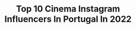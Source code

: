 ---
title: Top 10 Cinema Instagram Influencers In Portugal In 2022
description: >-
  Find top cinema Instagram influencers in Portugal in 2022. Most popular hashtags: #pub #photography #cinema #nature.
platform: Instagram
hits: 29
text_top: Identify the top-rated Instagram accounts on inBeat.
text_bottom: Our platform holds 29 Instagram influencers like this in Portugal for you to work with.
profiles:
  - username: "iljakochan"
    fullname: >-
      ILJA KOCHAN
    bio: >-
      𝗥𝗜𝗦𝗘 𝗔𝗡𝗗 𝗦𝗛𝗜𝗡𝗘. Dɪʀᴇᴄᴛᴏʀ @weareriseandshine Cʀᴇᴀᴛɪᴠᴇ ᴘʀᴏᴅᴜᴄᴛɪᴏɴ ᴄᴏᴍᴘᴀɴʏ ᴡɪᴛʜ ʟᴏᴠᴇ ғᴏʀ ʜɪɢʜ﹣ϙᴜᴀʟɪᴛʏ ᴠɪᴅᴇᴏ ᴄᴏɴᴛᴇɴᴛ Yᴏᴜᴛᴜʙᴇ ﹠ Wᴇʙsɪᴛᴇ ↴
    location: "Portugal"
    followers: 33842
    engagement: 128
    commentsToLikes: 0.036773
    id: ck139fca4l0mb0i19qa33nakm
    verified: false
    hashtags: "#film, #mensfashion, #ocean, #bestcasualoutfit"
  - username: "anka_zhuravleva_arts"
    fullname: >-
      ⠀⠀⠀⠀⠀⠀⠀⠀⠀⠀⠀⠀⠀⠀⠀Anka Zhuravleva
    bio: >-
      Fine-art, portrait photography. Online course for surreal photography
    location: "Portugal"
    followers: 174872
    engagement: 224
    commentsToLikes: 0.010367
    id: ck0w4y3iv0z840i197nwmd0ff
    verified: false
    hashtags: "#cinesomnia, #realismag, #apricotmagazine, #cinematicphotography"
  - username: "albanojeronimooficial"
    fullname: >-
      ALBANO JERÓNIMO
    bio: >-
      Actor | Director| TN21 🇵🇹🇺🇸🇫🇷🇬🇷🇩🇪🇪🇸🇧🇷 🇬🇧info@subtitletalent.com 🇵🇹 cecilia.mateus.actores@gmail.com
    location: "Portugal"
    followers: 112504
    engagement: 481
    commentsToLikes: 0.024562
    id: ck13ci19b0g4r0i19agog9xpz
    verified: true
    hashtags: "#portugueseactor, #cinema, #paulobranco, #actor"
  - username: "tiagoaldeia.oficial"
    fullname: >-
      Tiago Aldeia
    bio: >-
      Actor & traveller
    location: "Portugal"
    followers: 136561
    engagement: 465
    commentsToLikes: 0.046384
    id: ck0tybkaymaxy0i19q7jny64k
    verified: true
    hashtags: "#nazare, #actors, #sic, #velvetcreators"
  - username: "martimpaulino"
    fullname: >-
      Martim Paulino
    bio: >-
      Surfer sponsor by • VISSLA • Polen Surfboards • Globe • Futures Fins • 📥 martim.paulino@gmail.com
    location: "Portugal"
    followers: 11093
    engagement: 1603
    commentsToLikes: 0.057795
    id: ckap7kq8vkhn00i78ipmtva2t
    verified: false
    hashtags: "#surfporn, #nature, #polensurfboards, #life"
  - username: "jucsilva"
    fullname: >-
      Ju | Joana Silva
    bio: >-
      〰️ Founder @littleelf.pt 〰️ Mom of a 👶🏻 and a 🐶 〰️ 1987 | PT | 👷🏻‍♀️ 〰️ joanacssilva@gmail.com
    location: "Portugal"
    followers: 12479
    engagement: 429
    commentsToLikes: 0.352494
    id: ck5zqsudkv8b70i14srzim2j9
    verified: false
    hashtags: "#adidasoriginals, #adidascontinental80, #torreshopping, #sweetnovember"
  - username: "itwasfiti"
    fullname: >-
      Filipe Feio   / /   F i t i
    bio: >-
      Lisbon • Portugal people, things and people doing things 🎞️🧪 @tanquelisboa
    location: "Portugal"
    followers: 5617
    engagement: 900
    commentsToLikes: 0.034181
    id: ck5c1gml1v5in0i112mjcesb3
    verified: false
    hashtags: "#staysafe, #filmisnotdead, #salgueiromaiaoimplicado, #senteisto"
  - username: "happybrunette"
    fullname: >-
      CatarinaLoureiro HappyBrunette
    bio: >-
      80’s kid • life lover • dreamer • mommy to #petitenoa 👧🏼 #petitdinis 👦🏽 & @mel.thechihuahua 🐶 Algarve🇵🇹Portugal
    location: "Portugal"
    followers: 26629
    engagement: 177
    commentsToLikes: 0.059086
    id: ck5hdsumgp7bx0i11fmq3uq0s
    verified: false
    hashtags: "#casanova, #noaedinis, #algarve, #home"
  - username: "helenaisabeloficial"
    fullname: >-
      Helena Isabel
    bio: >-
      Atriz ✉️ Acting v.costacorreia@gmail.com 💡 PR, Digital & Brands pedro.isidro@adagietto.pt 📖 A Idade Não Me Define
    location: "Portugal"
    followers: 66954
    engagement: 243
    commentsToLikes: 0.040992
    id: ck5hdllj1o3kz0i11rwlnz9a2
    verified: true
    hashtags: "#pub, #guesthouse, #newcollection, #fall"
  - username: "josefidalgo_oficial"
    fullname: >-
      José Fidalgo
    bio: >-
      Portuguese actor. Represented by @naughtyboysagency
    location: "Portugal"
    followers: 304383
    engagement: 142
    commentsToLikes: 0.017906
    id: ck5chcc1mqi650i1121ut8e4x
    verified: true
    hashtags: "#feelhomefarfromhome, #somethinggoodishappening, #ridefree, #costadacaparica"
---